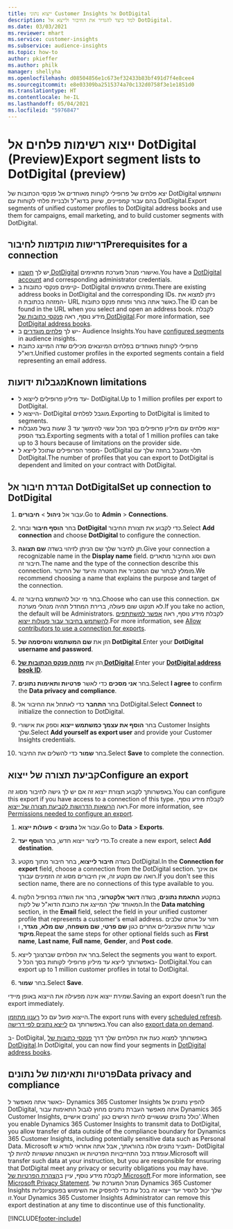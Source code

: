 ```yaml
---
title: ייצוא נתוני Customer Insights אל DotDigital
description: למד כיצד להגדיר את החיבור ולייצא אל DotDigital.
ms.date: 03/03/2021
ms.reviewer: mhart
ms.service: customer-insights
ms.subservice: audience-insights
ms.topic: how-to
author: pkieffer
ms.author: philk
manager: shellyha
ms.openlocfilehash: d08504856e1c673ef32433b83bf491d7f4e8cee4
ms.sourcegitcommit: e8e03309ba2515374a70c132d0758f3e1e1851d0
ms.translationtype: HT
ms.contentlocale: he-IL
ms.lasthandoff: 05/04/2021
ms.locfileid: "5976847"
---
```

# <a name="export-segment-lists-to-dotdigital-preview"></a><span data-ttu-id="1b330-103">ייצוא רשימות פלחים אל DotDigital‏ (Preview)</span><span class="sxs-lookup"><span data-stu-id="1b330-103">Export segment lists to DotDigital (preview)</span></span>

<span data-ttu-id="1b330-104">יצא פלחים של פרופילי לקוחות מאוחדים אל פנקסי הכתובות של DotDigital והשתמש בהם עבור קמפיינים, שיווק בדוא"ל ולבניית פלחי לקוחות עם DotDigital.</span><span class="sxs-lookup"><span data-stu-id="1b330-104">Export segments of unified customer profiles to DotDigital address books and use them for campaigns, email marketing, and to build customer segments with DotDigital.</span></span> 

## <a name="prerequisites-for-a-connection"></a><span data-ttu-id="1b330-105">דרישות מוקדמות לחיבור</span><span class="sxs-lookup"><span data-stu-id="1b330-105">Prerequisites for a connection</span></span>

-   <span data-ttu-id="1b330-106">יש לך [חשבון DotDigital](https://dotdigital.com/) ואישורי מנהל מערכת מתאימים.</span><span class="sxs-lookup"><span data-stu-id="1b330-106">You have a [DotDigital account](https://dotdigital.com/) and corresponding administrator credentials.</span></span>
-   <span data-ttu-id="1b330-107">קיימים פנקסי כתובות ב- DotDigital ומזהים מתאימים.</span><span class="sxs-lookup"><span data-stu-id="1b330-107">There are existing address books in DotDigital and the corresponding IDs.</span></span> <span data-ttu-id="1b330-108">ניתן למצוא את המזהה בכתובת ה- URL כאשר אתה בוחר ופותח פנקס כתובות.</span><span class="sxs-lookup"><span data-stu-id="1b330-108">The ID can be found in the URL when you select and open an address book.</span></span> <span data-ttu-id="1b330-109">לקבלת מידע נוסף, ראה [פנקסי כתובות של DotDigital](https://support.dotdigital.com/hc/articles/212211968-Creating-an-address-book).</span><span class="sxs-lookup"><span data-stu-id="1b330-109">For more information, see [DotDigital address books](https://support.dotdigital.com/hc/articles/212211968-Creating-an-address-book).</span></span>
-   <span data-ttu-id="1b330-110">יש לך [פלחים מוגדרים](segments.md) ב- Audience Insights.</span><span class="sxs-lookup"><span data-stu-id="1b330-110">You have [configured segments](segments.md) in audience insights.</span></span>
-   <span data-ttu-id="1b330-111">פרופילי לקוחות מאוחדים בפלחים המיוצאים מכילים שדה המייצג כתובת דוא"ל.</span><span class="sxs-lookup"><span data-stu-id="1b330-111">Unified customer profiles in the exported segments contain a field representing an email address.</span></span>

## <a name="known-limitations"></a><span data-ttu-id="1b330-112">מגבלות ידועות</span><span class="sxs-lookup"><span data-stu-id="1b330-112">Known limitations</span></span>

- <span data-ttu-id="1b330-113">עד מיליון פרופילים לייצוא ל- DotDigital.</span><span class="sxs-lookup"><span data-stu-id="1b330-113">Up to 1 million profiles per export to DotDigital.</span></span>
- <span data-ttu-id="1b330-114">הייצוא ל- DotDigital מוגבל לפלחים.</span><span class="sxs-lookup"><span data-stu-id="1b330-114">Exporting to DotDigital is limited to segments.</span></span>
- <span data-ttu-id="1b330-115">ייצוא פלחים עם מיליון פרופילים בסך הכל עשוי להימשך עד 3 שעות בשל מגבלות בצד הספק.</span><span class="sxs-lookup"><span data-stu-id="1b330-115">Exporting segments with a total of 1 million profiles can take up to 3 hours because of limitations on the provider side.</span></span> 
- <span data-ttu-id="1b330-116">מספר הפרופילים שתוכל לייצא ל- DotDigital תלוי ומוגבל בחוזה שלך עם DotDigital.</span><span class="sxs-lookup"><span data-stu-id="1b330-116">The number of profiles that you can export to DotDigital is dependent and limited on your contract with DotDigital.</span></span>

## <a name="set-up-connection-to-dotdigital"></a><span data-ttu-id="1b330-117">הגדרת חיבור אל DotDigital</span><span class="sxs-lookup"><span data-stu-id="1b330-117">Set up connection to DotDigital</span></span>

1. <span data-ttu-id="1b330-118">עבור אל **ניהול** > **חיבורים**.</span><span class="sxs-lookup"><span data-stu-id="1b330-118">Go to **Admin** > **Connections**.</span></span>

1. <span data-ttu-id="1b330-119">בחר **הוסף חיבור** ובחר **DotDigital** כדי לקבוע את תצורת החיבור.</span><span class="sxs-lookup"><span data-stu-id="1b330-119">Select **Add connection** and choose **DotDigital** to configure the connection.</span></span>

1. <span data-ttu-id="1b330-120">תן לחיבור שלך שם הניתן לזיהוי בשדה **שם תצוגה**.</span><span class="sxs-lookup"><span data-stu-id="1b330-120">Give your connection a recognizable name in the **Display name** field.</span></span> <span data-ttu-id="1b330-121">השם וסוג החיבור מתארים חיבור זה.</span><span class="sxs-lookup"><span data-stu-id="1b330-121">The name and the type of the connection describe this connection.</span></span> <span data-ttu-id="1b330-122">מומלץ לבחור שם המסביר את המטרה והיעד של החיבור.</span><span class="sxs-lookup"><span data-stu-id="1b330-122">We recommend choosing a name that explains the purpose and target of the connection.</span></span>

1. <span data-ttu-id="1b330-123">בחר מי יכול להשתמש בחיבור זה.</span><span class="sxs-lookup"><span data-stu-id="1b330-123">Choose who can use this connection.</span></span> <span data-ttu-id="1b330-124">אם לא תנקוט שום פעולה, ברירת המחדל תהיה מנהלי מערכת.</span><span class="sxs-lookup"><span data-stu-id="1b330-124">If you take no action, the default will be Administrators.</span></span> <span data-ttu-id="1b330-125">לקבלת מידע נוסף, ראה [אפשר למשתתפים להשתמש בחיבור עבור פעולות ייצוא](connections.md#allow-contributors-to-use-a-connection-for-exports).</span><span class="sxs-lookup"><span data-stu-id="1b330-125">For more information, see [Allow contributors to use a connection for exports](connections.md#allow-contributors-to-use-a-connection-for-exports).</span></span>

1. <span data-ttu-id="1b330-126">הזן את **שם המשתמש והסיסמה של DotDigital**.</span><span class="sxs-lookup"><span data-stu-id="1b330-126">Enter your **DotDigital username and password**.</span></span>

1. <span data-ttu-id="1b330-127">הזן את **[מזהה פנקס הכתובות של DotDigital](https://support.dotdigital.com/hc/articles/212211968-Creating-an-address-book)**.</span><span class="sxs-lookup"><span data-stu-id="1b330-127">Enter your **[DotDigital address book ID](https://support.dotdigital.com/hc/articles/212211968-Creating-an-address-book)**.</span></span>

1. <span data-ttu-id="1b330-128">בחר **אני מסכים** כדי לאשר **פרטיות ותאימות נתונים**.</span><span class="sxs-lookup"><span data-stu-id="1b330-128">Select **I agree** to confirm the **Data privacy and compliance**.</span></span>

1. <span data-ttu-id="1b330-129">בחר **התחבר** כדי לאתחל את החיבור אל DotDigital.</span><span class="sxs-lookup"><span data-stu-id="1b330-129">Select **Connect** to initialize the connection to DotDigital.</span></span>

1. <span data-ttu-id="1b330-130">בחר **הוסף את עצמך כמשתמש ייצוא** וספק את אישורי Customer Insights שלך.</span><span class="sxs-lookup"><span data-stu-id="1b330-130">Select **Add yourself as export user** and provide your Customer Insights credentials.</span></span>

1. <span data-ttu-id="1b330-131">בחר **שמור** כדי להשלים את החיבור.</span><span class="sxs-lookup"><span data-stu-id="1b330-131">Select **Save** to complete the connection.</span></span> 

## <a name="configure-an-export"></a><span data-ttu-id="1b330-132">קביעת תצורה של ייצוא</span><span class="sxs-lookup"><span data-stu-id="1b330-132">Configure an export</span></span>

<span data-ttu-id="1b330-133">באפשרותך לקבוע תצורת ייצוא זה אם יש לך גישה לחיבור מסוג זה.</span><span class="sxs-lookup"><span data-stu-id="1b330-133">You can configure this export if you have access to a connection of this type.</span></span> <span data-ttu-id="1b330-134">לקבלת מידע נוסף, ראה [הרשאות הדרושות לקביעת תצורה של ייצוא](export-destinations.md#set-up-a-new-export).</span><span class="sxs-lookup"><span data-stu-id="1b330-134">For more information, see [Permissions needed to configure an export](export-destinations.md#set-up-a-new-export).</span></span>

1. <span data-ttu-id="1b330-135">עבור אל **נתונים** > **פעולות ייצוא**.</span><span class="sxs-lookup"><span data-stu-id="1b330-135">Go to **Data** > **Exports**.</span></span>

1. <span data-ttu-id="1b330-136">כדי ליצור ייצוא חדש, בחר **הוסף יעד**.</span><span class="sxs-lookup"><span data-stu-id="1b330-136">To create a new export, select **Add destination**.</span></span>

1. <span data-ttu-id="1b330-137">בשדה **חיבור לייצוא**, בחר חיבור מתוך מקטע DotDigital.</span><span class="sxs-lookup"><span data-stu-id="1b330-137">In the **Connection for export** field, choose a connection from the DotDigital section.</span></span> <span data-ttu-id="1b330-138">אם אינך רואה שם מקטע זה, אין חיבורים מסוג זה הזמינים עבורך.</span><span class="sxs-lookup"><span data-stu-id="1b330-138">If you don't see this section name, there are no connections of this type available to you.</span></span>


1. <span data-ttu-id="1b330-139">במקטע **התאמת נתונים**, בשדה **דואר אלקטרוני**, בחר את השדה בפרופיל הלקוח המאוחד שלך המייצג את כתובת הדוא"ל של לקוח.</span><span class="sxs-lookup"><span data-stu-id="1b330-139">In the **Data matching** section, in the **Email** field, select the field in your unified customer profile that represents a customer's email address.</span></span> <span data-ttu-id="1b330-140">חזור על אותם שלבים עבור שדות אופציונליים אחרים כגון **שם פרטי**, **שם משפחה**, **שם מלא**, **מגדר**, ו **מיקוד**.</span><span class="sxs-lookup"><span data-stu-id="1b330-140">Repeat the same steps for other optional fields such as **First name**, **Last name**, **Full name**, **Gender**, and **Post code**.</span></span>

1. <span data-ttu-id="1b330-141">בחר את הפלחים שברצונך לייצא.</span><span class="sxs-lookup"><span data-stu-id="1b330-141">Select the segments you want to export.</span></span> <span data-ttu-id="1b330-142">באפשרותך לייצא עד מיליון פרופילי לקוחות בסך הכל ל- DotDigital.</span><span class="sxs-lookup"><span data-stu-id="1b330-142">You can export up to 1 million customer profiles in total to DotDigital.</span></span>

1. <span data-ttu-id="1b330-143">בחר **שמור**.</span><span class="sxs-lookup"><span data-stu-id="1b330-143">Select **Save**.</span></span>

<span data-ttu-id="1b330-144">שמירת ייצוא אינה מפעילה את הייצוא באופן מיידי.</span><span class="sxs-lookup"><span data-stu-id="1b330-144">Saving an export doesn't run the export immediately.</span></span>

<span data-ttu-id="1b330-145">הייצוא פועל עם כל [רענון מתוזמן](system.md#schedule-tab).</span><span class="sxs-lookup"><span data-stu-id="1b330-145">The export runs with every [scheduled refresh](system.md#schedule-tab).</span></span> <span data-ttu-id="1b330-146">באפשרותך גם [לייצא נתונים לפי דרישה](export-destinations.md#run-exports-on-demand).</span><span class="sxs-lookup"><span data-stu-id="1b330-146">You can also [export data on demand](export-destinations.md#run-exports-on-demand).</span></span> 
 
<span data-ttu-id="1b330-147">ב- DotDigital, באפשרותך למצוא כעת את הפלחים שלך דרך [פנקסי כתובות של DotDigital](https://support.dotdigital.com/hc/articles/212211968-Creating-an-address-book).</span><span class="sxs-lookup"><span data-stu-id="1b330-147">In DotDigital, you can now find your segments in [DotDigital address books](https://support.dotdigital.com/hc/articles/212211968-Creating-an-address-book).</span></span>


## <a name="data-privacy-and-compliance"></a><span data-ttu-id="1b330-148">פרטיות ותאימות של נתונים</span><span class="sxs-lookup"><span data-stu-id="1b330-148">Data privacy and compliance</span></span>

<span data-ttu-id="1b330-149">כאשר אתה מאפשר ל- Dynamics 365 Customer Insights להפיץ נתונים אל DotDigital, אתה מאפשר העברת נתונים מחוץ לגבול התאימות עבור Dynamics 365 Customer Insights, כולל נתונים שעשויים להיות רגישים כגון 'נתונים אישיים'.</span><span class="sxs-lookup"><span data-stu-id="1b330-149">When you enable Dynamics 365 Customer Insights to transmit data to DotDigital, you allow transfer of data outside of the compliance boundary for Dynamics 365 Customer Insights, including potentially sensitive data such as Personal Data.</span></span> <span data-ttu-id="1b330-150">Microsoft תעביר נתונים אלה בהוראתך, אבל אתה אחראי לוודא ש- DotDigital עומדת בכל התחייבויות הפרטיות או האבטחה שעשויות להיות לך.</span><span class="sxs-lookup"><span data-stu-id="1b330-150">Microsoft will transfer such data at your instruction, but you are responsible for ensuring that DotDigital meet any privacy or security obligations you may have.</span></span> <span data-ttu-id="1b330-151">לקבלת מידע נוסף, עיין ב[הצהרת הפרטיות של Microsoft](https://go.microsoft.com/fwlink/?linkid=396732).</span><span class="sxs-lookup"><span data-stu-id="1b330-151">For more information, see [Microsoft Privacy Statement](https://go.microsoft.com/fwlink/?linkid=396732).</span></span>
<span data-ttu-id="1b330-152">מנהל המערכת של Dynamics 365 Customer Insights שלך יכול להסיר יעד ייצוא זה בכל עת כדי להפסיק את השימוש בפונקציונליות זו.</span><span class="sxs-lookup"><span data-stu-id="1b330-152">Your Dynamics 365 Customer Insights Administrator can remove this export destination at any time to discontinue use of this functionality.</span></span>


[!INCLUDE[footer-include](../includes/footer-banner.md)]
